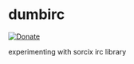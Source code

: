 # dumbirc

[![Donate](https://dl.ugjka.net/Donate-PayPal-green.svg)](https://www.paypal.me/ugjka)

experimenting with sorcix irc library
